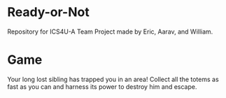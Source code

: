 # Ready-or-Not
Repository for ICS4U-A Team Project made by Eric, Aarav, and William.

# Game
Your long lost sibling has trapped you in an area! Collect all the totems as fast as you can and harness its power to destroy him and escape.
